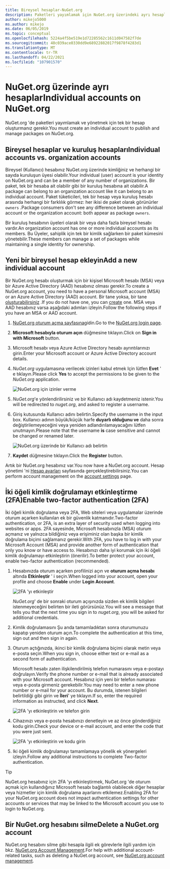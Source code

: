 ```yaml
---
title: Bireysel hesaplar-NuGet.org
description: Paketleri yayımlamak için NuGet.org üzerindeki ayrı hesaplar gereklidir
author: mikejo5000
ms.author: mikejo
ms.date: 06/05/2019
ms.topic: conceptual
ms.openlocfilehash: 5224a4f5be519e1d72285562c1611d047582f7de
ms.sourcegitcommit: 40c039ace0330dd9e68922882017f9878f4283d1
ms.translationtype: MT
ms.contentlocale: tr-TR
ms.lasthandoff: 04/22/2021
ms.locfileid: "107901570"
---
```

# <a name="individual-accounts-on-nugetorg"></a><span data-ttu-id="1777d-103">NuGet.org üzerinde ayrı hesaplar</span><span class="sxs-lookup"><span data-stu-id="1777d-103">Individual accounts on NuGet.org</span></span>

<span data-ttu-id="1777d-104">NuGet.org 'de paketleri yayımlamak ve yönetmek için tek bir hesap oluşturmanız gerekir.</span><span class="sxs-lookup"><span data-stu-id="1777d-104">You must create an individual account to publish and manage packages on NuGet.org.</span></span>

## <a name="individual-accounts-vs-organization-accounts"></a><span data-ttu-id="1777d-105">Bireysel hesaplar ve kuruluş hesapları</span><span class="sxs-lookup"><span data-stu-id="1777d-105">Individual accounts vs. organization accounts</span></span>

<span data-ttu-id="1777d-106">Bireysel (Kullanıcı) hesabınız NuGet.org üzerinde kimliğiniz ve herhangi bir sayıda kuruluşun üyesi olabilir.</span><span class="sxs-lookup"><span data-stu-id="1777d-106">Your individual (user) account is your identity on NuGet.org and can be a member of any number of organizations.</span></span> <span data-ttu-id="1777d-107">Bir paket, tek bir hesaba ait olabilir gibi bir kuruluş hesabına ait olabilir.</span><span class="sxs-lookup"><span data-stu-id="1777d-107">A package can belong to an organization account like it can belong to an individual account.</span></span> <span data-ttu-id="1777d-108">Paket tüketicileri, tek bir hesap veya kuruluş hesabı arasında herhangi bir farklılık görmez: her ikisi de paket olarak görünürler `owners` .</span><span class="sxs-lookup"><span data-stu-id="1777d-108">Package consumers don't see any difference between an individual account or the organization account: both appear as package `owners`.</span></span>

<span data-ttu-id="1777d-109">Bir kuruluş hesabının üyeleri olarak bir veya daha fazla bireysel hesabı vardır.</span><span class="sxs-lookup"><span data-stu-id="1777d-109">An organization account has one or more individual accounts as its members.</span></span> <span data-ttu-id="1777d-110">Bu Üyeler, sahiplik için tek bir kimlik sağlarken bir paket kümesini yönetebilir.</span><span class="sxs-lookup"><span data-stu-id="1777d-110">These members can manage a set of packages while maintaining a single identity for ownership.</span></span>

## <a name="add-a-new-individual-account"></a><span data-ttu-id="1777d-111">Yeni bir bireysel hesap ekleyin</span><span class="sxs-lookup"><span data-stu-id="1777d-111">Add a new individual account</span></span>

<span data-ttu-id="1777d-112">Bir NuGet.org hesabı oluşturmak için bir kişisel Microsoft hesabı (MSA) veya bir Azure Active Directory (AAD) hesabınız olması gerekir.</span><span class="sxs-lookup"><span data-stu-id="1777d-112">To create a NuGet.org account, you need to have a personal Microsoft account (MSA) or an Azure Active Directory (AAD) account.</span></span> <span data-ttu-id="1777d-113">Bir tane yoksa, bir tane [oluşturabilirsiniz](https://signup.live.com) .</span><span class="sxs-lookup"><span data-stu-id="1777d-113">If you do not have one, you can [create](https://signup.live.com) one.</span></span> <span data-ttu-id="1777d-114">MSA veya AAD hesabınız varsa aşağıdaki adımları izleyin.</span><span class="sxs-lookup"><span data-stu-id="1777d-114">Follow the following steps if you have an MSA or AAD account.</span></span>

1. <span data-ttu-id="1777d-115">[NuGet.org oturum açma sayfasına](https://www.nuget.org/users/account/LogOn)gidin.</span><span class="sxs-lookup"><span data-stu-id="1777d-115">Go to the [NuGet.org login page](https://www.nuget.org/users/account/LogOn).</span></span>

1. <span data-ttu-id="1777d-116">**Microsoft hesabıyla oturum açın** düğmesine tıklayın.</span><span class="sxs-lookup"><span data-stu-id="1777d-116">Click on **Sign in with Microsoft** button.</span></span>

1. <span data-ttu-id="1777d-117">Microsoft hesabı veya Azure Active Directory hesabı ayrıntılarınızı girin.</span><span class="sxs-lookup"><span data-stu-id="1777d-117">Enter your Microsoft account or Azure Active Directory account details.</span></span>

1. <span data-ttu-id="1777d-118">*NuGet.org* uygulamasına verilecek izinleri kabul etmek Için lütfen **Evet** ' e tıklayın.</span><span class="sxs-lookup"><span data-stu-id="1777d-118">Please click **Yes** to accept the permissions to be given to the *NuGet.org* application.</span></span>

   ![NuGet.org için izinler verme](media/nuget-org-permissions.png)

1. <span data-ttu-id="1777d-120">*NuGet.org*'e yönlendirilirsiniz ve bir Kullanıcı adı kaydetmeniz istenir.</span><span class="sxs-lookup"><span data-stu-id="1777d-120">You will be redirected to *nuget.org*, and asked to register a username.</span></span>

1. <span data-ttu-id="1777d-121">Giriş kutusunda Kullanıcı adını belirtin.</span><span class="sxs-lookup"><span data-stu-id="1777d-121">Specify the username in the input box.</span></span> <span data-ttu-id="1777d-122">Kullanıcı adının büyük/küçük harfe **duyarlı olduğunu ve** daha sonra değiştirilemeyeceğini veya yeniden adlandırılamayacağını lütfen unutmayın.</span><span class="sxs-lookup"><span data-stu-id="1777d-122">Please note that the username **is** case sensitive and cannot be changed or renamed later.</span></span>

   ![NuGet.org üzerinde bir Kullanıcı adı belirtin](media/nuget-org-register.png) 

1. <span data-ttu-id="1777d-124">**Kaydet** düğmesine tıklayın.</span><span class="sxs-lookup"><span data-stu-id="1777d-124">Click the **Register** button.</span></span>

<span data-ttu-id="1777d-125">Artık bir NuGet.org hesabınız var.</span><span class="sxs-lookup"><span data-stu-id="1777d-125">You now have a NuGet.org account.</span></span> <span data-ttu-id="1777d-126">Hesap yönetimi 'ni [Hesap ayarları](https://www.nuget.org/account) sayfasında gerçekleştirebilirsiniz.</span><span class="sxs-lookup"><span data-stu-id="1777d-126">You can perform account management on the [account settings](https://www.nuget.org/account) page.</span></span>

## <a name="enable-two-factor-authentication-2fa"></a><span data-ttu-id="1777d-127">İki öğeli kimlik doğrulamayı etkinleştirme (2FA)</span><span class="sxs-lookup"><span data-stu-id="1777d-127">Enable two-factor authentication (2FA)</span></span>

<span data-ttu-id="1777d-128">İki öğeli kimlik doğrulama veya 2FA, Web siteleri veya uygulamalar üzerinde oturum açarken kullanılan ek bir güvenlik katmanıdır.</span><span class="sxs-lookup"><span data-stu-id="1777d-128">Two-factor authentication, or 2FA, is an extra layer of security used when logging into websites or apps.</span></span> <span data-ttu-id="1777d-129">2FA sayesinde, Microsoft hesabınızla (MSA) oturum açmanız ve yalnızca bildiğiniz veya erişiminiz olan başka bir kimlik doğrulama biçimi sağlamanız gerekir.</span><span class="sxs-lookup"><span data-stu-id="1777d-129">With 2FA, you have to log in with your Microsoft Account (MSA) and provide another form of authentication that only you know or have access to.</span></span> <span data-ttu-id="1777d-130">Hesabınızı daha iyi korumak için iki öğeli kimlik doğrulamayı etkinleştirin (önerilir).</span><span class="sxs-lookup"><span data-stu-id="1777d-130">To better protect your account, enable two-factor authentication (recommended).</span></span>

1. <span data-ttu-id="1777d-131">Hesabınızda oturum açarken profilinizi açın ve **oturum açma hesabı** altında **Etkinleştir** ' i seçin.</span><span class="sxs-lookup"><span data-stu-id="1777d-131">When logged into your account, open your profile and choose **Enable** under **Login Account**.</span></span>

   ![2FA 'yı etkinleştir](media/nuget-org-register-2fa.png)

   <span data-ttu-id="1777d-133">*NuGet.org*' de bir sonraki oturum açışınızda sizden ek kimlik bilgileri istenmeyeceğini belirten bir ileti görürsünüz.</span><span class="sxs-lookup"><span data-stu-id="1777d-133">You will see a message that tells you that the next time you sign in to *nuget.org*, you will be asked for additional credentials.</span></span>

2. <span data-ttu-id="1777d-134">Kimlik doğrulamasını Şu anda tamamladıktan sonra oturumunuzu kapatıp yeniden oturum açın.</span><span class="sxs-lookup"><span data-stu-id="1777d-134">To complete the authentication at this time, sign out and then sign in again.</span></span>

3. <span data-ttu-id="1777d-135">Oturum açtığınızda, ikinci bir kimlik doğrulama biçimi olarak metin veya e-posta seçin.</span><span class="sxs-lookup"><span data-stu-id="1777d-135">When you sign in, choose either text or e-mail as a second form of authentication.</span></span>

   <span data-ttu-id="1777d-136">Microsoft hesabı zaten ilişkilendirilmiş telefon numarasını veya e-postayı doğrulayın.</span><span class="sxs-lookup"><span data-stu-id="1777d-136">Verify the phone number or e-mail that is already associated with your Microsoft account.</span></span> <span data-ttu-id="1777d-137">Hesabınız için yeni bir telefon numarası veya e-posta girmeniz gerekebilir.</span><span class="sxs-lookup"><span data-stu-id="1777d-137">You may need to enter a new phone number or e-mail for your account.</span></span> <span data-ttu-id="1777d-138">Bu durumda, istenen bilgileri belirtildiği gibi girin ve **İleri**' ye tıklayın.</span><span class="sxs-lookup"><span data-stu-id="1777d-138">If so, enter the required information as instructed, and click **Next**.</span></span>

   ![2FA 'yı etkinleştirin ve telefon girin](media/nuget-org-sign-in-2fa.png)

4. <span data-ttu-id="1777d-140">Cihazınızı veya e-posta hesabınızı denetleyin ve az önce gönderdiğiniz kodu girin.</span><span class="sxs-lookup"><span data-stu-id="1777d-140">Check your device or e-mail account, and enter the code that you were just sent.</span></span>

   ![2FA 'yı etkinleştirin ve kodu girin](media/nuget-org-enter-code-2fa.png)

5. <span data-ttu-id="1777d-142">Iki öğeli kimlik doğrulamayı tamamlamaya yönelik ek yönergeleri izleyin.</span><span class="sxs-lookup"><span data-stu-id="1777d-142">Follow any additional instructions to complete Two-factor authentication.</span></span>

> [!Tip]
> <span data-ttu-id="1777d-143">NuGet.org hesabınız için 2FA 'yı etkinleştirmek, NuGet.org 'de oturum açmak için kullandığınız Microsoft hesabı bağlantılı olabilecek diğer hesaplar veya hizmetler için kimlik doğrulama ayarlarını etkilemez.</span><span class="sxs-lookup"><span data-stu-id="1777d-143">Enabling 2FA for your NuGet.org account does not impact authentication settings for other accounts or services that may be linked to the Microsoft account you use to login to NuGet.org.</span></span>

## <a name="delete-a-nugetorg-account"></a><span data-ttu-id="1777d-144">Bir NuGet.org hesabını silme</span><span class="sxs-lookup"><span data-stu-id="1777d-144">Delete a NuGet.org account</span></span>

<span data-ttu-id="1777d-145">NuGet.org hesabını silme gibi hesapla ilgili ek görevlerle ilgili yardım için bkz. [NuGet.org Account Management](nuget-org-faq.md#nugetorg-account-management).</span><span class="sxs-lookup"><span data-stu-id="1777d-145">For help with additional account-related tasks, such as deleting a NuGet.org account, see [NuGet.org account management](nuget-org-faq.md#nugetorg-account-management).</span></span>
